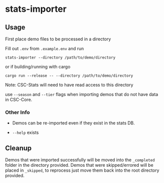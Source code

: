 # stats-importer

## Usage

First place demo files to be processed in a directory

Fill out `.env` from `.example.env` and run

`stats-importer --directory /path/to/demo/directory`

or if building/running with cargo

`cargo run --release -- --directory /path/to/demo/directory`

Note: CSC-Stats will need to have read access to this directory

use `--season` and `--tier` flags when importing demos that do not have data in CSC-Core.

### Other Info

- Demos can be re-imported even if they exist in the stats DB.

- `--help` exists

## Cleanup

Demos that were imported successfully will be moved into the `_completed` folder in the directory provided.
Demos that were skipped/errored will be placed in `_skipped`, to reprocess just move them back into the root directory provided.
